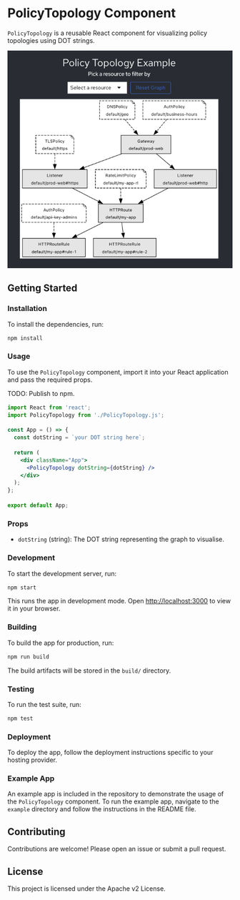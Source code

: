 # PolicyTopology Component

`PolicyTopology` is a reusable React component for visualizing policy topologies using DOT strings.

![PolicyTopology](./sample.png)

## Getting Started

### Installation

To install the dependencies, run:

```bash
npm install
```

### Usage

To use the `PolicyTopology` component, import it into your React application and pass the required props.

TODO: Publish to npm.

```jsx
import React from 'react';
import PolicyTopology from './PolicyTopology.js';

const App = () => {
  const dotString = `your DOT string here`;

  return (
    <div className="App">
      <PolicyTopology dotString={dotString} />
    </div>
  );
};

export default App;
```

### Props

- `dotString` (string): The DOT string representing the graph to visualise.

### Development

To start the development server, run:

```bash
npm start
```

This runs the app in development mode. Open [http://localhost:3000](http://localhost:3000) to view it in your browser.

### Building

To build the app for production, run:

```bash
npm run build
```

The build artifacts will be stored in the `build/` directory.

### Testing

To run the test suite, run:

```bash
npm test
```

### Deployment

To deploy the app, follow the deployment instructions specific to your hosting provider.

### Example App

An example app is included in the repository to demonstrate the usage of the `PolicyTopology` component. To run the example app, navigate to the `example` directory and follow the instructions in the README file.

## Contributing

Contributions are welcome! Please open an issue or submit a pull request.

## License

This project is licensed under the Apache v2 License.